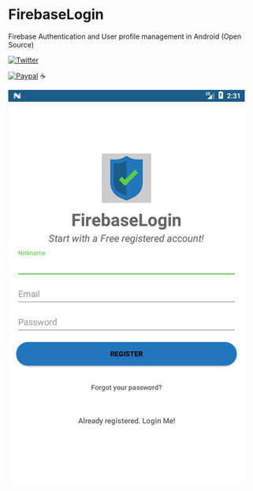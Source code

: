 # FirebaseLogin
Firebase Authentication and User profile management in Android (Open Source)

[![Twitter](https://img.shields.io/badge/Twitter-@aulavara-green.svg?longCache=true&style=for-the-badge)](http://twitter.com/aulavara)

[![Paypal](https://img.shields.io/badge/Paypal-Buy%20me%20a%20Coffee-blue.svg?longCache=true&style=for-the-badge)](https://paypal.me/BudgEat/5) :coffee:

![alt text](https://github.com/Lazarus118/FirebaseLogin/blob/master/resources/Screenshot_2.png?raw=true)

